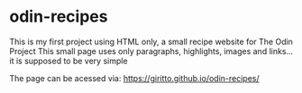 # odin-recipes
This is my first project using HTML only, a small recipe website for The Odin Project 
This small page uses only paragraphs, highlights, images and links... it is supposed to be very simple

The page can be acessed via: https://giritto.github.io/odin-recipes/
